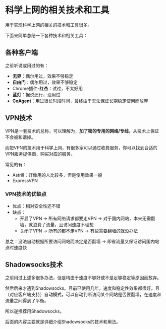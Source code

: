 # 科学上网的相关技术和工具

用于实现科学上网的相关的技术和工具很多。

下面来简单总结一下各种技术和相关工具：

## 各种客户端

之前听说或用过的有：

* **无界**：偶尔用过，效果不够稳定
* **自由门**：偶尔用过，效果不够稳定
* Chrome插件-**红杏**：试过，不太好用
* **蓝灯**：据说还行，没用过
* **GoAgent**：用过很长时段时间，最终由于无法保证长期稳定使用而放弃

## VPN技术

VPN是一套技术的总称，可以理解为，**加了密的专用的网络/专线**，从技术上保证不会被和谐掉。

而把VPN的技术用于科学上网，有很多家可以通过收费服务，你可以找到合适的VPN服务提供商，购买对应的服务。

常见的有：

* Astrill：好像用的人比较多，但是使用效果一般
* ExpressVPN

### VPN技术的优缺点

* 优点：相对安全性还不错
* 缺点：
  * 开启了VPN -> 所有网络请求都要走VPN -> 对于国内网站，本来无需翻墙，就浪费了流量，且访问速度不理想
  * 关闭了VPN -> 所有的都不走VPN -> 有些需要翻墙的就没办法

总之：没法自动根据所要访问网站而决定是否翻墙 -> 即省流量又保证访问国内站点时速度快

## Shadowsocks技术

之前用过上述多很多办法，但是均由于速度不够好或不是足够稳定等原因而放弃。

然后后来才遇到Shadowsocks。目前已使用几年，速度和稳定性效果都很好。且（对应客户端支持）自动模式，可以自动判断访问某个网站是否要翻墙，在速度和流量之间得到了平衡。

所以遂推荐用Shadowsocks。

后面的内容主要就是详细介绍Shadowsocks的技术和用法。